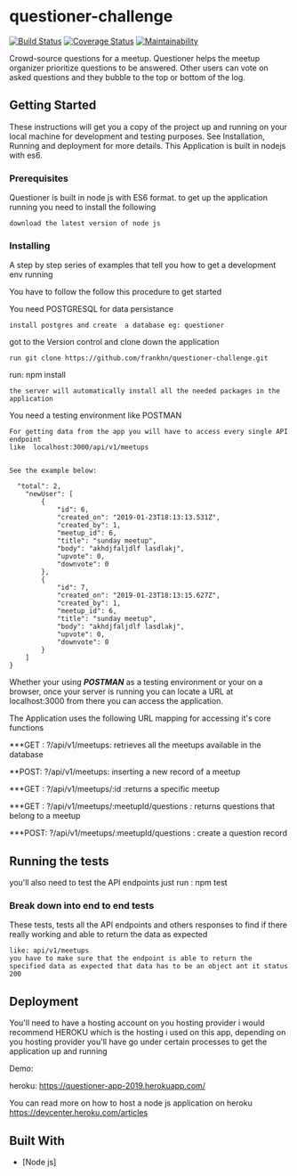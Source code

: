
 
 # questioner-challenge
 
 
[![Build Status](https://travis-ci.com/frankhn/questioner-challenge.svg?branch=develop)](https://travis-ci.com/frankhn/questioner-challenge)   [![Coverage Status](https://coveralls.io/repos/github/frankhn/questioner-challenge/badge.svg?branch=develop)](https://coveralls.io/github/frankhn/questioner-challenge?branch=develop)   [![Maintainability](https://api.codeclimate.com/v1/badges/73bc4ea5803f964ad6e2/maintainability)](https://codeclimate.com/github/frankhn/questioner-challenge/maintainability)



 Crowd-source questions for a meetup. Questioner helps the meetup organizer prioritize questions to be answered. Other users can vote on asked questions and they bubble to the top or bottom of the log.

## Getting Started

These instructions will get you a copy of the project up and running on your local machine for development and testing purposes. See Installation, Running and deployment for more details.
This Application is built in nodejs with es6.


### Prerequisites

Questioner is built in node js with ES6 format. to get up the application running you need to 
install the following
```
download the latest version of node js 
```

### Installing

A step by step series of examples that tell you how to get a development env running

You have to follow the follow this procedure to get started


You need POSTGRESQL for data persistance
```
install postgres and create  a database eg: questioner
```
got to the Version control and clone down the application
```
run git clone https://github.com/frankhn/questioner-challenge.git

```
run:  npm install

```
the server will automatically install all the needed packages in the application
```


You need a testing environment like POSTMAN

```
For getting data from the app you will have to access every single API endpoint
like  localhost:3000/api/v1/meetups
```
```Then you'll be able to get a bunch of JSON data:

See the example below: 

  "total": 2,
    "newUser": [
        {
            "id": 6,
            "created_on": "2019-01-23T18:13:13.531Z",
            "created_by": 1,
            "meetup_id": 6,
            "title": "sunday meetup",
            "body": "akhdjfaljdlf lasdlakj",
            "upvote": 0,
            "downvote": 0
        },
        {
            "id": 7,
            "created_on": "2019-01-23T18:13:15.627Z",
            "created_by": 1,
            "meetup_id": 6,
            "title": "sunday meetup",
            "body": "akhdjfaljdlf lasdlakj",
            "upvote": 0,
            "downvote": 0
        }
    ]
}
```
Whether your using ***POSTMAN*** as a testing environment or your on a browser, once your server is running you can locate a 
 URL at localhost:3000 from there you can access the application.


The Application uses the following URL mapping for accessing it's core functions 

***GET :   ?/api/v1/meetups: retrieves all the meetups available in the database

**POST:  ?/api/v1/meetups: inserting a new record of a meetup

***GET :  ?/api/v1/meetups/:id :returns a specific meetup

***GET :  ?/api/v1/meetups/:meetupId/questions : returns questions that belong to a meetup

***POST:  ?/api/v1/meetups/:meetupId/questions : create a question record 


## Running the tests

you'll also need to test the API endpoints
just run : npm test

### Break down into end to end tests

These tests, tests all the API endpoints and others responses to find if there really working and able to return the data as expected

```
like: api/v1/meetups
you have to make sure that the endpoint is able to return the specified data as expected that data has to be an object ant it status 200
```

## Deployment

You'll need to have a hosting account on you hosting provider
i would recommend HEROKU which is the hosting i used on this app, depending on you hosting provider you'll have go under certain processes to get the application up and running 

Demo:

heroku: https://questioner-app-2019.herokuapp.com/


You can read more on how to host a node js application on heroku https://devcenter.heroku.com/articles
## Built With

* [Node js]
